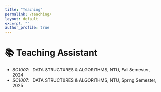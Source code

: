 ```yaml
---
title: "Teaching"
permalink: /teaching/
layout: default 
excerpt: ""
author_profile: true
---
```




# 📚 Teaching Assistant
- *SC1007*: &nbsp; DATA STRUCTURES & ALGORITHMS, NTU, Fall Semester, 2024
- *SC1007*: &nbsp; DATA STRUCTURES & ALGORITHMS, NTU, Spring Semester, 2025
